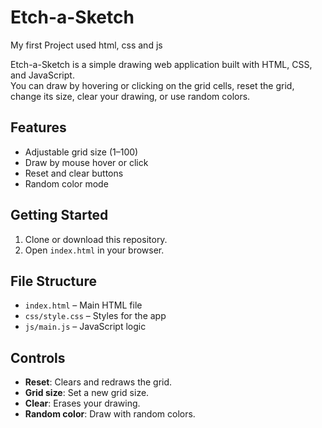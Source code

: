 # Etch-a-Sketch
My first Project used html, css and js

Etch-a-Sketch is a simple drawing web application built with HTML, CSS, and JavaScript.  
You can draw by hovering or clicking on the grid cells, reset the grid, change its size, clear your drawing, or use random colors.

## Features

- Adjustable grid size (1–100)
- Draw by mouse hover or click
- Reset and clear buttons
- Random color mode

## Getting Started

1. Clone or download this repository.
2. Open `index.html` in your browser.

## File Structure

- `index.html` – Main HTML file
- `css/style.css` – Styles for the app
- `js/main.js` – JavaScript logic

## Controls

- **Reset**: Clears and redraws the grid.
- **Grid size**: Set a new grid size.
- **Clear**: Erases your drawing.
- **Random color**: Draw with random colors.

##